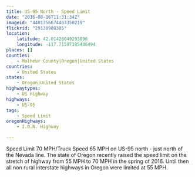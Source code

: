 ```yaml
---
title: US-95 North - Speed Limit
date: "2016-08-16T11:31:34Z"
imageid: "4401356674403350219"
flickrid: "29138980385"
location:
    latitude: 42.01426049293896
    longitude: -117.71597385406494
places: []
counties:
    - Malheur County|Oregon|United States
countries:
    - United States
states:
    - Oregon|United States
highwaytypes:
    - US Highway
highways:
    - US-95
tags:
    - Speed Limit
oregonHighways:
    - I.O.N. Highway

---
```

Speed Limit 70 MPH/Truck Speed 65 MPH on US-95 north - just north of the Nevada line.  The state of Oregon recently raised the speed limit on the stretch of highway from 55 MPH to 70 MPH in the spring of 2016.  Until then all non rural interstate highways in Oregon were limited at 55 MPH.